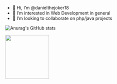 - 👋 Hi, I’m @danielthejoker18
- 👀 I’m interested in Web Development in general
- 💞️ I’m looking to collaborate on php/java projects

<!--img height="140rem" src="https://github-readme-stats-sigma-five.vercel.app/api?username=danielthejoker18&show_icons=true&theme=dracula&include_all_commits=true&count_private=false"/-->
![Anurag's GitHub stats](https://github-readme-stats.vercel.app/api?username=danielthejoker18&show_icons=true&theme=transparent)
  
 <img height="140rem" src="https://github-readme-stats-sigma-five.vercel.app/api/top-langs/?username=danielthejoker18&layout=compact&hide=javascript,html,css"/>
<!---
danielthejoker18/danielthejoker18 is a ✨ special ✨ repository because its `README.md` (this file) appears on your GitHub profile.
You can click the Preview link to take a look at your changes
--->
